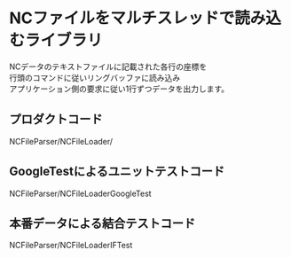 # NCファイルをマルチスレッドで読み込むライブラリ

NCデータのテキストファイルに記載された各行の座標を  
行頭のコマンドに従いリングバッファに読み込み  
アプリケーション側の要求に従い1行ずつデータを出力します。

## プロダクトコード

NCFileParser/NCFileLoader/

## GoogleTestによるユニットテストコード

NCFileParser/NCFileLoaderGoogleTest

## 本番データによる結合テストコード

NCFileParser/NCFileLoaderIFTest
